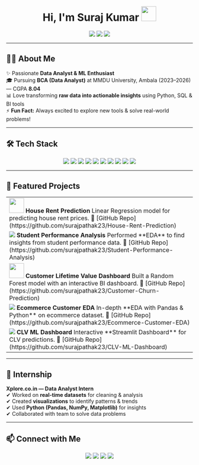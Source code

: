<h1 align="center">Hi, I'm Suraj Kumar <img src="https://media.giphy.com/media/hvRJCLFzcasrR4ia7z/giphy.gif" width="40"></h1>

<p align="center">
  <a href="https://github.com/surajpathak23"><img src="https://img.shields.io/github/followers/surajpathak23?label=GitHub&style=social"></a>
  <a href="https://www.linkedin.com/in/suraj-kumar-2307skp/"><img src="https://img.shields.io/badge/LinkedIn-Connect-blue?style=flat&logo=linkedin"></a>
  <a href="mailto:surajpathakdes@gmail.com"><img src="https://img.shields.io/badge/Email-D14836?style=flat&logo=gmail&logoColor=white"></a>
</p>

---

## 👨‍💻 About Me
✨ Passionate **Data Analyst & ML Enthusiast**  
🎓 Pursuing **BCA (Data Analyst)** at MMDU University, Ambala (2023–2026) — CGPA **8.04**  
📊 Love transforming **raw data into actionable insights** using Python, SQL & BI tools  
⚡ **Fun Fact:** Always excited to explore new tools & solve real-world problems!  

---

## 🛠 Tech Stack
<p align="center">
  <img src="https://img.shields.io/badge/Python-3776AB?style=for-the-badge&logo=python&logoColor=white">
  <img src="https://img.shields.io/badge/SQL-4479A1?style=for-the-badge&logo=postgresql&logoColor=white">
  <img src="https://img.shields.io/badge/C++-00599C?style=for-the-badge&logo=cplusplus&logoColor=white">
  <img src="https://img.shields.io/badge/Pandas-150458?style=for-the-badge&logo=pandas&logoColor=white">
  <img src="https://img.shields.io/badge/Numpy-013243?style=for-the-badge&logo=numpy&logoColor=white">
  <img src="https://img.shields.io/badge/Matplotlib-F37626?style=for-the-badge&logo=plotly&logoColor=white">
  <img src="https://img.shields.io/badge/ScikitLearn-F7931E?style=for-the-badge&logo=scikit-learn&logoColor=white">
  <img src="https://img.shields.io/badge/Excel-217346?style=for-the-badge&logo=microsoft-excel&logoColor=white">
  <img src="https://img.shields.io/badge/PowerBI-F2C811?style=for-the-badge&logo=power-bi&logoColor=black">
  <img src="https://img.shields.io/badge/GoogleColab-F9AB00?style=for-the-badge&logo=google-colab&logoColor=white">
</p>

---

## 🚀 Featured Projects
<table>
  <tr>
    <td><img src="https://img.icons8.com/external-flat-juicy-fish/60/external-data-science-data-science-flat-flat-juicy-fish-2.png" width="40"> <b>House Rent Prediction</b>  
    Linear Regression model for predicting house rent prices.  
    🔗 [GitHub Repo](https://github.com/surajpathak23/House-Rent-Prediction)</td>
  </tr>
  <tr>
    <td><img src="https://img.icons8.com/color/48/analytics.png"/> <b>Student Performance Analysis</b>  
    Performed **EDA** to find insights from student performance data.  
    🔗 [GitHub Repo](https://github.com/surajpathak23/Student-Performance-Analysis)</td>
  </tr>
  <tr>
    <td><img src="https://img.icons8.com/external-flaticons-lineal-color-flat-icons/64/external-dashboard-data-analytics-flaticons-lineal-color-flat-icons.png" width="40"> <b>Customer Lifetime Value Dashboard</b>  
    Built a Random Forest model with an interactive BI dashboard.  
    🔗 [GitHub Repo](https://github.com/surajpathak23/Customer-Churn-Prediction)</td>
  </tr>
  <tr>
    <td><img src="https://img.icons8.com/color/48/commercial-development-.png"/> <b>Ecommerce Customer EDA</b>  
    In-depth **EDA with Pandas & Python** on ecommerce dataset.  
    🔗 [GitHub Repo](https://github.com/surajpathak23/Ecommerce-Customer-EDA)</td>
  </tr>
  <tr>
    <td><img src="https://img.icons8.com/color/48/dashboard-layout.png"/> <b>CLV ML Dashboard</b>  
    Interactive **Streamlit Dashboard** for CLV predictions.  
    🔗 [GitHub Repo](https://github.com/surajpathak23/CLV-ML-Dashboard)</td>
  </tr>
</table>

---

## 🎯 Internship
**Xplore.co.in — Data Analyst Intern**  
✔ Worked on **real-time datasets** for cleaning & analysis  
✔ Created **visualizations** to identify patterns & trends  
✔ Used **Python (Pandas, NumPy, Matplotlib)** for insights  
✔ Collaborated with team to solve data problems  

---

## 📫 Connect with Me
<p align="center">
  <a href="https://www.linkedin.com/in/suraj-kumar-2307skp/"><img src="https://img.icons8.com/color/48/linkedin.png"/></a>
  <a href="https://github.com/surajpathak23"><img src="https://img.icons8.com/ios-filled/50/github.png"/></a>
  <a href="mailto:surajpathakdes@gmail.com"><img src="https://img.icons8.com/color/48/gmail-new.png"/></a>
  <a href="https://x.com/suraj_pathak23"><img src="https://img.icons8.com/color/48/twitter.png"/></a>
</p>
